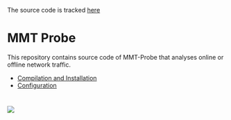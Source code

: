 The source code is tracked [here](https://github.com/montimage/mmt-probe)

# MMT Probe


This repository contains source code of MMT-Probe that analyses online or offline network traffic.

- [Compilation and Installation](./docs/installation.md)
- [Configuration](./docs/configuration.md)

# 
![](https://komarev.com/ghpvc/?username=montimage-probe&style=flat-square&label=Page+Views)
